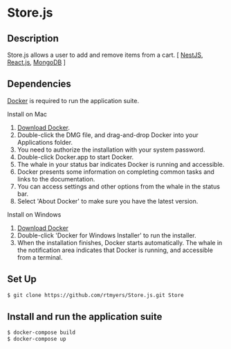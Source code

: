 # Store.js

## Description
Store.js allows a user to add and remove items from a cart.
[
	[NestJS](https://github.com/nestjs/nest),
	[React.js](https://reactjs.org/),
	[MongoDB](https://www.mongodb.com/)
]

## Dependencies
[Docker](https://www.docker.com/) is required to run the application suite.

Install on Mac
1. [Download Docker](https://download.docker.com/mac/beta/Docker.dmg).
2. Double-click the DMG file, and drag-and-drop Docker into your Applications folder.
3. You need to authorize the installation with your system password.
4. Double-click Docker.app to start Docker.
5. The whale in your status bar indicates Docker is running and accessible.
6. Docker presents some information on completing common tasks and links to the documentation.
7. You can access settings and other options from the whale in the status bar.
8. Select 'About Docker' to make sure you have the latest version.

Install on Windows
1. [Download Docker](https://download.docker.com/win/stable/Docker%20Desktop%20Installer.exe)
2. Double-click 'Docker for Windows Installer' to run the installer.
3. When the installation finishes, Docker starts automatically. The whale  in the notification area indicates that Docker is running, and accessible from a terminal.


## Set Up
```bash
$ git clone https://github.com/rtmyers/Store.js.git Store
```

## Install and run the application suite
```bash
$ docker-compose build
$ docker-compose up
```
